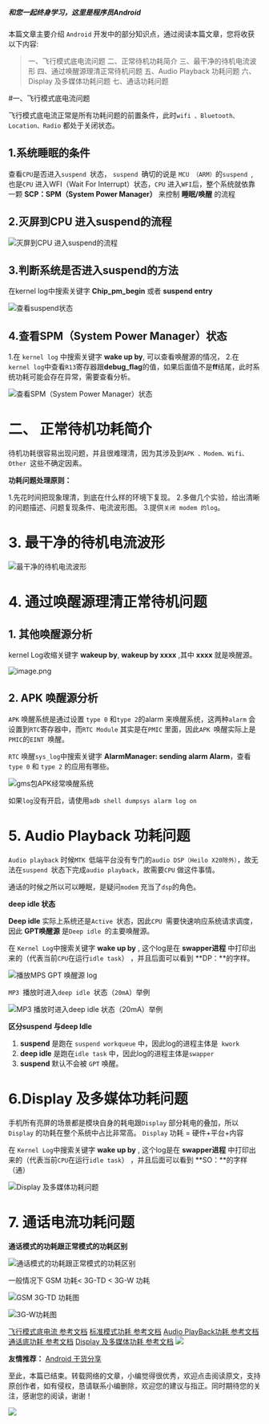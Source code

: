  
##### 和您一起终身学习，这里是程序员Android

本篇文章主要介绍 `Android` 开发中的部分知识点，通过阅读本篇文章，您将收获以下内容:
>一、飞行模式底电流问题
>二、正常待机功耗简介
>三、最干净的待机电流波形
>四、通过唤醒源理清正常待机问题
>五、Audio Playback 功耗问题
>六、Display 及多媒体功耗问题
>七、通话功耗问题



#一、飞行模式底电流问题

飞行模式底电流正常是所有功耗问题的前置条件，此时`wifi 、Bluetooth、Location、Radio` 都处于关闭状态。

## 1.系统睡眠的条件 

查看`CPU`是否进入`suspend `状态， `suspend `确切的说是 `MCU （ARM）`的`suspend `, 也是`CPU` 进入WFI（Wait  For Interrupt）状态，`CPU` 进入`WFI`后，整个系统就依靠一颗  **SCP：SPM（System Power Manager）** 来控制 **睡眠/唤醒**  的流程

## 2.灭屏到CPU 进入suspend的流程
 
![灭屏到CPU 进入suspend的流程](https://upload-images.jianshu.io/upload_images/5851256-df75bdf0088b0956.png?imageMogr2/auto-orient/strip%7CimageView2/2/w/1240)

## 3.判断系统是否进入suspend的方法

在kernel log中搜索关键字 **Chip_pm_begin**  或者 **suspend entry**

![查看suspend状态](https://upload-images.jianshu.io/upload_images/5851256-6ef18cd2c9ebb6a7.png?imageMogr2/auto-orient/strip%7CimageView2/2/w/1240)

## 4.查看SPM（System Power Manager）状态 

1.在 `kernel log` 中搜索关键字 **wake up by**, 可以查看唤醒源的情况，
2.在` kernel log`中查看`R13`寄存器跟**debug_flag**的值，如果后面值不是**ff**结尾，此时系统功耗可能会存在异常，需要查看分析。

![查看SPM（System Power Manager）状态](https://upload-images.jianshu.io/upload_images/5851256-2a0d81c72628ab6d.png?imageMogr2/auto-orient/strip%7CimageView2/2/w/1240)


# 二、 正常待机功耗简介

待机功耗很容易出现问题，并且很难理清，因为其涉及到`APK 、Modem、Wifi、Other `这些不确定因素。

**功耗问题处理原则：**

1.先花时间把现象理清，到底在什么样的环境下复现。
2.多做几个实验，给出清晰的问题描述、问题复现条件、电流波形图。
3.提供`关闭 modem 的log`。

# 3. 最干净的待机电流波形

![最干净的待机电流波形](https://upload-images.jianshu.io/upload_images/5851256-b9a4c5d9bc271a74.png?imageMogr2/auto-orient/strip%7CimageView2/2/w/1240)

# 4. 通过唤醒源理清正常待机问题

## 1. 其他唤醒源分析

 kernel Log收缩关键字 **wakeup by**, **wakeup by xxxx** ,其中 **xxxx** 就是唤醒源。

![image.png](https://upload-images.jianshu.io/upload_images/5851256-ef44a8cef2dc6258.png?imageMogr2/auto-orient/strip%7CimageView2/2/w/1240)


## 2. APK 唤醒源分析

`APK` 唤醒系统是通过设置 `type 0` 和`type 2`的alarm 来唤醒系统，这两种`alarm` 会设置到`RTC`寄存器中，而`RTC Module` 其实是在`PMIC` 里面，因此`APK `唤醒实际上是`PMIC`的`EINT `唤醒。

`RTC` 唤醒`sys_log`中搜索关键字 **AlarmManager: sending alarm Alarm**，查看  `type 0`  和 `type 2` 的应用有哪些。

![gms包APK经常唤醒系统](https://upload-images.jianshu.io/upload_images/5851256-f562d5fdf5dd1e48.png?imageMogr2/auto-orient/strip%7CimageView2/2/w/1240)

如果`log`没有开启，请使用`adb shell dumpsys alarm log on`


# 5. Audio Playback 功耗问题

`Audio playback` 时候`MTK `低端平台没有专门的`audio DSP（Heilo X20除外）`，故无法在`suspend `状态下完成`audio playback`，故需要`CPU` 做这件事情。
 
通话的时候之所以可以睡眠，是疑问`modem` 充当了`dsp`的角色。

**deep idle 状态**

**Deep idle** 实际上系统还是`Active `状态，因此`CPU `需要快速响应系统请求调度，因此 **GPT唤醒源** 是`Deep idle `的主要唤醒源。

在 `Kernel Log`中搜索关键字 **wake up by** , 这个log是在 **swapper进程** 中打印出来的（代表当前`CPU`在运行`idle task`） ，并且后面可以看到 **DP：**的字样。
 
![播放MPS GPT 唤醒源 log](https://upload-images.jianshu.io/upload_images/5851256-b999d93dd4974f90.png?imageMogr2/auto-orient/strip%7CimageView2/2/w/1240)


`MP3 `播放时进入`deep idle `状态（`20mA`）举例

![MP3 播放时进入deep idle 状态（20mA）举例](https://upload-images.jianshu.io/upload_images/5851256-67c3c95f8c431a1e.png?imageMogr2/auto-orient/strip%7CimageView2/2/w/1240)


**区分suspend 与deep Idle**

1. **suspend** 是跑在 `suspend workqueue` 中，因此log的进程主体是` kwork`
2. **deep idle** 是跑在`idle task` 中，因此log的进程主体是`swapper`
3.  **suspend** 默认不会被 `GPT` 唤醒。


# 6.Display 及多媒体功耗问题

手机所有亮屏的场景都是模块自身的耗电跟`Display` 部分耗电的叠加，所以`Display` 的功耗在整个系统中占比非常高。
`Display` 功耗 = 硬件+平台+内容 

在 `Kernel Log`中搜索关键字 **wake up by** , 这个log是在 **swapper进程** 中打印出来的（代表当前`CPU`在运行`idle task`） ，并且后面可以看到 **SO：**的字样（通）

![Display 及多媒体功耗问题 ](https://upload-images.jianshu.io/upload_images/5851256-f20127b782692853.png?imageMogr2/auto-orient/strip%7CimageView2/2/w/1240)

# 7. 通话电流功耗问题


**通话模式的功耗跟正常模式的功耗区别**

![通话模式的功耗跟正常模式的功耗区别](https://upload-images.jianshu.io/upload_images/5851256-50970b82e15f037d.png?imageMogr2/auto-orient/strip%7CimageView2/2/w/1240)

一般情况下 
GSM 功耗< 3G-TD < 3G-W 功耗

![GSM 3G-TD 功耗图](https://upload-images.jianshu.io/upload_images/5851256-e964a2056d3fd375.png?imageMogr2/auto-orient/strip%7CimageView2/2/w/1240)

![3G-W功耗图](https://upload-images.jianshu.io/upload_images/5851256-f1c3e7170e2c4b06.png?imageMogr2/auto-orient/strip%7CimageView2/2/w/1240)


[飞行模式底电流 参考文档](https://pan.baidu.com/s/1rgBAfeimlOKm-DckvD9UMw)
[标准模式功耗 参考文档](https://pan.baidu.com/s/1bLjIBNoIBm5Nd4HOF1uCrw)
[Audio PlayBack功耗 参考文档](https://pan.baidu.com/s/1sSZAthqKGJJYImVd74eMMA)
[通话底功耗 参考文档](https://pan.baidu.com/s/18Ran8YUAxqQssfV-n_fvGw)
[Display 及多媒体功耗 参考文档](https://pan.baidu.com/s/15-a6ZaHoM7iXBTp1av2hLg)
![](https://upload-images.jianshu.io/upload_images/5851256-9942702b8d1a73b2.png?imageMogr2/auto-orient/strip%7CimageView2/2/w/1240)

 

**友情推荐：**
[Android 干货分享 ](https://mp.weixin.qq.com/s/zOTO6z7bvHGhN0lhTMvR8w)

至此，本篇已结束。转载网络的文章，小编觉得很优秀，欢迎点击阅读原文，支持原创作者，如有侵权，恳请联系小编删除，欢迎您的建议与指正。同时期待您的关注，感谢您的阅读，谢谢！


![](https://upload-images.jianshu.io/upload_images/5851256-9398f7356f9c0525.png?imageMogr2/auto-orient/strip%7CimageView2/2/w/1240)
